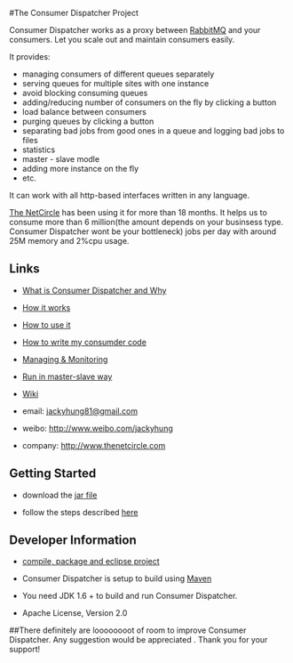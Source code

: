 #The Consumer Dispatcher Project

Consumer Dispatcher works as a proxy between [RabbitMQ](http://www.rabbitmq.com/) and your consumers. Let you scale out and maintain consumers easily.

It provides:
- managing consumers of different queues separately
- serving queues for multiple sites with one instance
- avoid blocking consuming queues
- adding/reducing number of consumers on the fly by clicking a button
- load balance between consumers
- purging queues by clicking a button
- separating bad jobs from good ones in a queue and logging bad jobs to files
- statistics
- master - slave modle
- adding more instance on the fly
- etc.

It can work with all http-based interfaces written in any language. 

[The NetCircle](www.thenetcircle.com) has been using it for more than 18 months. It helps us to consume more than 6 million(the amount depends on your businsess type. Consumer Dispatcher wont be your bottleneck) jobs per day with around 25M memory and 2%cpu usage.

## Links

- [What is Consumer Dispatcher and Why](https://github.com/jackyhung/consumer-dispatcher/wiki/What-is-Consumer-Dispatcher-and-Why) 

- [How it works](https://github.com/jackyhung/consumer-dispatcher/wiki/How-it-works)

- [How to use it](https://github.com/jackyhung/consumer-dispatcher/wiki/How-to-use-it)

- [How to write my consumder code](https://github.com/jackyhung/consumer-dispatcher/wiki/How-to-write-my-Consumer-Code)

- [Managing & Monitoring](https://github.com/jackyhung/consumer-dispatcher/wiki/Managing-&-Monitoring)

- [Run in master-slave way](https://github.com/jackyhung/consumer-dispatcher/wiki/Run-in-master-slave-way)

- [Wiki](https://github.com/jackyhung/consumer-dispatcher/wiki)

- email: jackyhung81@gmail.com

- weibo: http://www.weibo.com/jackyhung

- company: http://www.thenetcircle.com

## Getting Started
 
- download the [jar file](https://raw.github.com/jackyhung/consumer-dispatcher/master/downloads/consumerdispatcher-0.1.1-jar-with-dependencies.jar) 

- follow the steps described [here](https://github.com/jackyhung/consumer-dispatcher/wiki/How-to-use-it#wiki-howtorun)

## Developer Information

- [compile, package and eclipse project](https://github.com/jackyhung/consumer-dispatcher/wiki/How-to-use-it#wiki-compile)

- Consumer Dispatcher is setup to build using [Maven](http://maven.apache.org/)

- You need JDK 1.6 + to build and run Consumer Dispatcher.

- Apache License, Version 2.0

##There definitely are loooooooot of room to improve Consumer Dispatcher. Any suggestion would be appreciated . Thank you for your support!